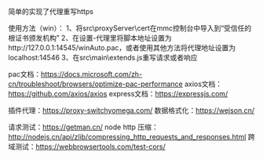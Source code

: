 简单的实现了代理重写https

使用方法（win）：
1、将src\proxyServer\cert在mmc控制台中导入到“受信任的根证书颁发机构”
2、在设置-代理里将脚本地址设置为http://127.0.0.1:14545/winAuto.pac，或者使用其他方法将代理地址设置为localhost:14546
3、在src\main\extends.js重写请求或者响应

pac文档：https://docs.microsoft.com/zh-cn/troubleshoot/browsers/optimize-pac-performance
axios文档：https://github.com/axios/axios
express文档：https://expressjs.com/

插件代理：https://proxy-switchyomega.com/
数据格式化：https://wejson.cn/

请求测试：https://getman.cn/
node http 压缩：http://nodejs.cn/api/zlib/compressing_http_requests_and_responses.html
跨域测试：https://webbrowsertools.com/test-cors/
